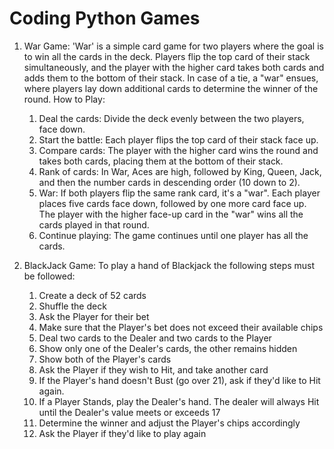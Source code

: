 # Coding Python Games
1. War Game:
'War' is a simple card game for two players where the goal is to win all the cards in the deck. Players flip the top card of their stack simultaneously, and the player with the higher card takes both cards and adds them to the bottom of their stack. In case of a tie, a "war" ensues, where players lay down additional cards to determine the winner of the round. 
How to Play:
    1. Deal the cards: Divide the deck evenly between the two players, face down. 
    2. Start the battle: Each player flips the top card of their stack face up. 
    3. Compare cards: The player with the higher card wins the round and takes both cards, placing them at the bottom of their stack. 
    4. Rank of cards: In War, Aces are high, followed by King, Queen, Jack, and then the number cards in descending order (10 down to 2). 
    5. War: If both players flip the same rank card, it's a "war". Each player places five cards face down, followed by one more card face up. The player with the higher face-up card in the "war" wins all the cards played in that round. 
    6. Continue playing: The game continues until one player has all the cards.

2. BlackJack Game:
To play a hand of Blackjack the following steps must be followed:
    1. Create a deck of 52 cards
    2. Shuffle the deck
    3. Ask the Player for their bet
    4. Make sure that the Player's bet does not exceed their available chips
    5. Deal two cards to the Dealer and two cards to the Player
    6. Show only one of the Dealer's cards, the other remains hidden
    7. Show both of the Player's cards
    8. Ask the Player if they wish to Hit, and take another card
    9. If the Player's hand doesn't Bust (go over 21), ask if they'd like to Hit again.
    10. If a Player Stands, play the Dealer's hand. The dealer will always Hit until the Dealer's value meets or exceeds 17
    11. Determine the winner and adjust the Player's chips accordingly
    12. Ask the Player if they'd like to play again
   
